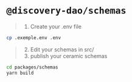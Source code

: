 # `@discovery-dao/schemas`

> 1. Create your .env file

```sh
cp .exemple.env .env
```

> 2. Edit your schemas in src/
> 3. publish your ceramic schemas

```bash
cd packages/schemas
yarn build
```
